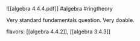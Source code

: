 ![[algebra 4.4.4.pdf]] #algebra #ringtheory 

Very standard fundamentals question. Very doable.

flavors: [[algebra 4.4.2]], [[algebra 3.4.3]]